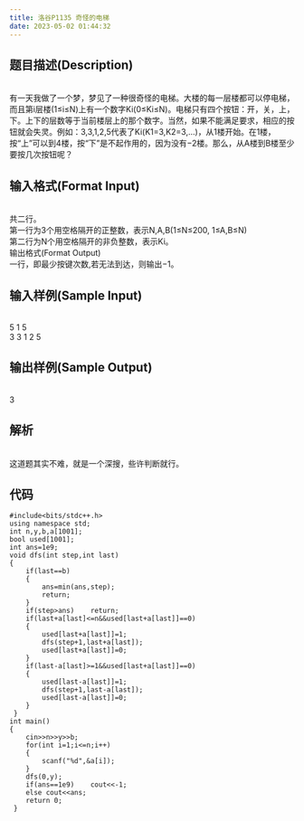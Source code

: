 ```yaml
---
title: 洛谷P1135 奇怪的电梯
date: 2023-05-02 01:44:32
---
```

<!-- wp:heading -->

<h2 class="wp-block-heading"><strong>题目描述(Description)</strong></h2>
<!-- /wp:heading -->

<!-- wp:paragraph -->
<p><br>有一天我做了一个梦，梦见了一种很奇怪的电梯。大楼的每一层楼都可以停电梯，而且第i层楼(1≤i≤N)上有一个数字Ki(0≤Ki≤N)。电梯只有四个按钮：开，关，上，下。上下的层数等于当前楼层上的那个数字。当然，如果不能满足要求，相应的按钮就会失灵。例如：3,3,1,2,5代表了Ki(K1=3,K2=3,…)，从1楼开始。在1楼，按“上”可以到4楼，按“下”是不起作用的，因为没有−2楼。那么，从A楼到B楼至少要按几次按钮呢？</p>
<!-- /wp:paragraph -->

<!-- wp:heading -->
<h2 class="wp-block-heading"><strong>输入格式(Format Input)</strong></h2>
<!-- /wp:heading -->

<!-- wp:paragraph -->
<p><br>共二行。<br>第一行为3个用空格隔开的正整数，表示N,A,B(1≤N≤200, 1≤A,B≤N)<br>第二行为N个用空格隔开的非负整数，表示Ki。<br>输出格式(Format Output)<br>一行，即最少按键次数,若无法到达，则输出−1。</p>
<!-- /wp:paragraph -->

<!-- wp:heading -->
<h2 class="wp-block-heading"><strong>输入样例(Sample Input)</strong></h2>
<!-- /wp:heading -->

<!-- wp:paragraph -->
<p><br>5 1 5<br>3 3 1 2 5</p>
<!-- /wp:paragraph -->

<!-- wp:heading -->
<h2 class="wp-block-heading"><strong>输出样例(Sample Output)</strong></h2>
<!-- /wp:heading -->

<!-- wp:paragraph -->
<p><br>3</p>
<!-- /wp:paragraph -->

<!-- wp:heading -->
<h2 class="wp-block-heading"><strong>解析</strong></h2>
<!-- /wp:heading -->

<!-- wp:paragraph -->
<p><br>这道题其实不难，就是一个深搜，些许判断就行。</p>
<!-- /wp:paragraph -->

<!-- wp:heading -->
<h2 class="wp-block-heading"><strong>代码</strong></h2>
<!-- /wp:heading -->

<!-- wp:code -->
<pre class="wp-block-code"><code>#include&lt;bits/stdc++.h&gt;
using namespace std;
int n,y,b,a&#91;1001];
bool used&#91;1001];
int ans=1e9;
void dfs(int step,int last)
{
    if(last==b)
    {
        ans=min(ans,step);
        return;
    }
    if(step&gt;ans)    return;
    if(last+a&#91;last]&lt;=n&amp;&amp;used&#91;last+a&#91;last]]==0)
    {
        used&#91;last+a&#91;last]]=1;
        dfs(step+1,last+a&#91;last]);
        used&#91;last+a&#91;last]]=0;
    }
    if(last-a&#91;last]&gt;=1&amp;&amp;used&#91;last+a&#91;last]]==0)
    {
        used&#91;last-a&#91;last]]=1;
        dfs(step+1,last-a&#91;last]);
        used&#91;last-a&#91;last]]=0;
    }
 } 
int main()
{
    cin&gt;&gt;n&gt;&gt;y&gt;&gt;b;
    for(int i=1;i&lt;=n;i++)
    {
        scanf("%d",&amp;a&#91;i]);
    }
    dfs(0,y);
    if(ans==1e9)    cout&lt;&lt;-1;
    else cout&lt;&lt;ans;
    return 0;
 }
</code></pre>
<!-- /wp:code -->
